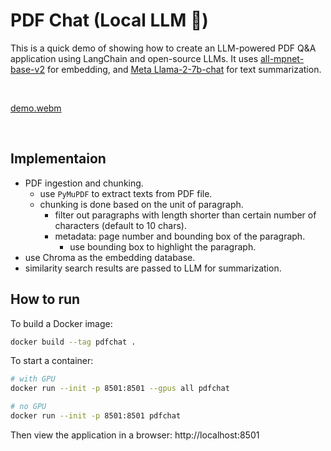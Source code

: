 # PDF Chat (Local LLM 🤗)

This is a quick demo of showing how to create an LLM-powered PDF Q&A application using LangChain and open-source LLMs.
It uses [all-mpnet-base-v2](https://huggingface.co/sentence-transformers/all-mpnet-base-v2) for embedding, and [Meta Llama-2-7b-chat](https://huggingface.co/meta-llama/Llama-2-7b-chat-hf) for text summarization.

&nbsp;

[demo.webm](https://github.com/liminma/pdfChat/assets/47096483/2b1e5942-4bec-47a2-90a0-7fa75163cb1f)

&nbsp;

## Implementaion
- PDF ingestion and chunking.
  - use `PyMuPDF` to extract texts from PDF file.
  - chunking is done based on the unit of paragraph.
    - filter out paragraphs with length shorter than certain number of characters (default to 10 chars).
    - metadata: page number and bounding box of the paragraph.
      - use bounding box to highlight the paragraph.
- use Chroma as the embedding database.
- similarity search results are passed to LLM for summarization.

## How to run
To build a Docker image:
```bash
docker build --tag pdfchat .
```

To start a container:
```bash
# with GPU
docker run --init -p 8501:8501 --gpus all pdfchat

# no GPU
docker run --init -p 8501:8501 pdfchat
```
Then view the application in a browser: http://localhost:8501
